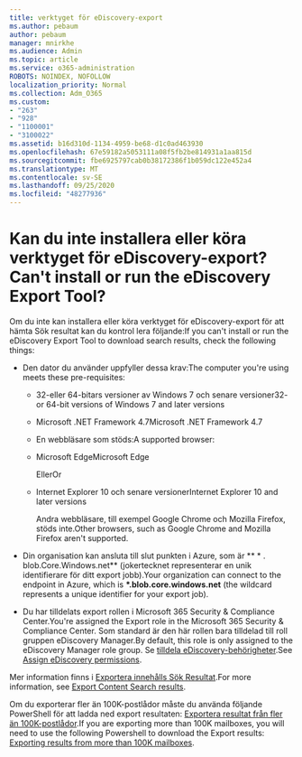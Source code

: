 ```yaml
---
title: verktyget för eDiscovery-export
ms.author: pebaum
author: pebaum
manager: mnirkhe
ms.audience: Admin
ms.topic: article
ms.service: o365-administration
ROBOTS: NOINDEX, NOFOLLOW
localization_priority: Normal
ms.collection: Adm_O365
ms.custom:
- "263"
- "928"
- "1100001"
- "3100022"
ms.assetid: b16d310d-1134-4959-be68-d1c0ad463930
ms.openlocfilehash: 67e59182a5053111a08f5fb2be814931a1aa815d
ms.sourcegitcommit: fbe6925797cab0b38172386f1b059dc122e452a4
ms.translationtype: MT
ms.contentlocale: sv-SE
ms.lasthandoff: 09/25/2020
ms.locfileid: "48277936"
---
```

# <a name="cant-install-or-run-the-ediscovery-export-tool"></a><span data-ttu-id="b1fb4-102">Kan du inte installera eller köra verktyget för eDiscovery-export?</span><span class="sxs-lookup"><span data-stu-id="b1fb4-102">Can't install or run the eDiscovery Export Tool?</span></span>

<span data-ttu-id="b1fb4-103">Om du inte kan installera eller köra verktyget för eDiscovery-export för att hämta Sök resultat kan du kontrol lera följande:</span><span class="sxs-lookup"><span data-stu-id="b1fb4-103">If you can't install or run the eDiscovery Export Tool to download search results, check the following things:</span></span>
  
- <span data-ttu-id="b1fb4-104">Den dator du använder uppfyller dessa krav:</span><span class="sxs-lookup"><span data-stu-id="b1fb4-104">The computer you're using meets these pre-requisites:</span></span>

  - <span data-ttu-id="b1fb4-105">32-eller 64-bitars versioner av Windows 7 och senare versioner</span><span class="sxs-lookup"><span data-stu-id="b1fb4-105">32- or 64-bit versions of Windows 7 and later versions</span></span>

  - <span data-ttu-id="b1fb4-106">Microsoft .NET Framework 4.7</span><span class="sxs-lookup"><span data-stu-id="b1fb4-106">Microsoft .NET Framework 4.7</span></span>

  - <span data-ttu-id="b1fb4-107">En webbläsare som stöds:</span><span class="sxs-lookup"><span data-stu-id="b1fb4-107">A supported browser:</span></span>

  - <span data-ttu-id="b1fb4-108">Microsoft Edge</span><span class="sxs-lookup"><span data-stu-id="b1fb4-108">Microsoft Edge</span></span>

    <span data-ttu-id="b1fb4-109">Eller</span><span class="sxs-lookup"><span data-stu-id="b1fb4-109">Or</span></span>

  - <span data-ttu-id="b1fb4-110">Internet Explorer 10 och senare versioner</span><span class="sxs-lookup"><span data-stu-id="b1fb4-110">Internet Explorer 10 and later versions</span></span>

    <span data-ttu-id="b1fb4-111">Andra webbläsare, till exempel Google Chrome och Mozilla Firefox, stöds inte.</span><span class="sxs-lookup"><span data-stu-id="b1fb4-111">Other browsers, such as Google Chrome and Mozilla Firefox aren't supported.</span></span>

- <span data-ttu-id="b1fb4-112">Din organisation kan ansluta till slut punkten i Azure, som är \*\* \* . blob.Core.Windows.net\*\* (jokertecknet representerar en unik identifierare för ditt export jobb).</span><span class="sxs-lookup"><span data-stu-id="b1fb4-112">Your organization can connect to the endpoint in Azure, which is **\*.blob.core.windows.net** (the wildcard represents a unique identifier for your export job).</span></span>

- <span data-ttu-id="b1fb4-113">Du har tilldelats export rollen i Microsoft 365 Security &amp; Compliance Center.</span><span class="sxs-lookup"><span data-stu-id="b1fb4-113">You're assigned the Export role in the Microsoft 365 Security &amp; Compliance Center.</span></span> <span data-ttu-id="b1fb4-114">Som standard är den här rollen bara tilldelad till roll gruppen eDiscovery Manager.</span><span class="sxs-lookup"><span data-stu-id="b1fb4-114">By default, this role is only assigned to the eDiscovery Manager role group.</span></span> <span data-ttu-id="b1fb4-115">Se [tilldela eDiscovery-behörigheter](https://docs.microsoft.com/microsoft-365/compliance/assign-ediscovery-permissions).</span><span class="sxs-lookup"><span data-stu-id="b1fb4-115">See [Assign eDiscovery permissions](https://docs.microsoft.com/microsoft-365/compliance/assign-ediscovery-permissions).</span></span>

<span data-ttu-id="b1fb4-116">Mer information finns i [Exportera innehålls Sök Resultat](https://docs.microsoft.com/microsoft-365/compliance/export-search-results).</span><span class="sxs-lookup"><span data-stu-id="b1fb4-116">For more information, see [Export Content Search results](https://docs.microsoft.com/microsoft-365/compliance/export-search-results).</span></span>

<span data-ttu-id="b1fb4-117">Om du exporterar fler än 100K-postlådor måste du använda följande PowerShell för att ladda ned export resultaten:  [Exportera resultat från fler än 100K-postlådor](https://docs.microsoft.com/microsoft-365/compliance/export-search-results?view=o365-worldwide%23exporting-results-from-more-than-100000-mailboxes).</span><span class="sxs-lookup"><span data-stu-id="b1fb4-117">If you are exporting more than 100K mailboxes, you will need to use the following Powershell to download the Export results:  [Exporting results from more than 100K mailboxes](https://docs.microsoft.com/microsoft-365/compliance/export-search-results?view=o365-worldwide%23exporting-results-from-more-than-100000-mailboxes).</span></span>